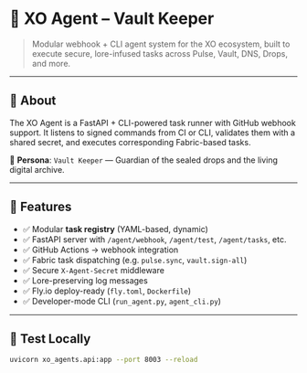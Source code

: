 # 🔐 XO Agent – Vault Keeper

> Modular webhook + CLI agent system for the XO ecosystem, built to execute secure, lore-infused tasks across Pulse, Vault, DNS, Drops, and more.

---

## 🧠 About

The XO Agent is a FastAPI + CLI-powered task runner with GitHub webhook support. It listens to signed commands from CI or CLI, validates them with a shared secret, and executes corresponding Fabric-based tasks.

🌌 **Persona**: `Vault Keeper` — Guardian of the sealed drops and the living digital archive.

---

## 🚀 Features

- ✅ Modular **task registry** (YAML-based, dynamic)
- ✅ FastAPI server with `/agent/webhook`, `/agent/test`, `/agent/tasks`, etc.
- ✅ GitHub Actions → webhook integration
- ✅ Fabric task dispatching (e.g. `pulse.sync`, `vault.sign-all`)
- ✅ Secure `X-Agent-Secret` middleware
- ✅ Lore-preserving log messages
- ✅ Fly.io deploy-ready (`fly.toml`, `Dockerfile`)
- ✅ Developer-mode CLI (`run_agent.py`, `agent_cli.py`)

---

## 🧪 Test Locally

```bash
uvicorn xo_agents.api:app --port 8003 --reload
```
